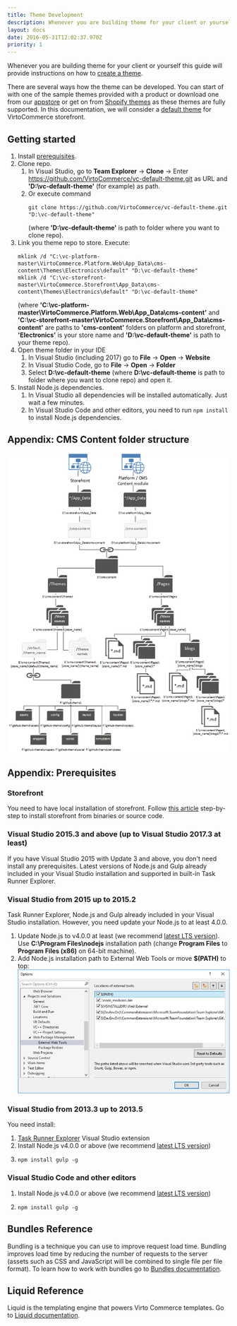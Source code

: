 ```yaml
---
title: Theme Development
description: Whenever you are building theme for your client or yourself this guide will provide instructions on how to create a theme
layout: docs
date: 2016-05-31T12:02:37.970Z
priority: 1
---
```


Whenever you are building theme for your client or yourself this guide will provide instructions on how to <a class="crosslink" href="https://virtocommerce.com/website-design" target="_blank">create a theme</a>.

There are several ways how the theme can be developed. You can start of with one of the sample themes provided with a product or download one from our [appstore](apps) or get on from <a href="https://themes.shopify.com/" rel="nofollow">Shopify themes</a> as these themes are fully supported. In this documentation, we will consider a [default theme](https://github.com/VirtoCommerce/vc-default-theme) for VirtoCommerce storefront.

## Getting started

1. Install [prerequisites](#prerequisites).
2. Clone repo.
    1. In Visual Studio, go to **Team Explorer** → **Clone** → Enter https://github.com/VirtoCommerce/vc-default-theme.git as URL and **'D:\vc-default-theme'** (for example) as path.
    2. Or execute command
        ```
        git clone https://github.com/VirtoCommerce/vc-default-theme.git "D:\vc-default-theme"
        ```
        (where **'D:\vc-default-theme'** is path to folder where you want to clone repo).
3. Link you theme repo to store. Execute:
    ```
    mklink /d "C:\vc-platform-master\VirtoCommerce.Platform.Web\App_Data\cms-content\Themes\Electronics\default" "D:\vc-default-theme"
    mklink /d "C:\vc-storefront-master\VirtoCommerce.Storefront\App_Data\cms-content\Themes\Electronics\default" "D:\vc-default-theme"
    ```
    (where **'C:\vc-platform-master\VirtoCommerce.Platform.Web\App_Data\cms-content'** and **'C:\vc-storefront-master\VirtoCommerce.Storefront\App_Data\cms-content'** are paths to **'cms-content'** folders on platform and storefront, **'Electronics'** is your store name and **'D:\vc-default-theme'** is path to your theme repo).
4. Open theme folder in your IDE
    1. In Visual Studio (including 2017) go to  **File** → **Open** → **Website**
    2. In Visual Studio Code, go to **File** → **Open** → **Folder**
    3. Select **D:\vc-default-theme** (where **D:\vc-default-theme** is path to folder where you want to clone repo) and open it.
5. Install Node.js dependencies.
    1. In Visual Studio all dependencies will be installed automatically. Just wait a few minutes.
    2. In Visual Studio Code and other editors, you need to run
    ```npm install```
    to install Node.js dependencies.

## Appendix: CMS Content folder structure
<a href="../../../assets/images/docs/cms-content-structure.png"><img src="../../../assets/images/docs/cms-content-structure-preview.png" alt="CMS Content folder structure" width="768"></a>

## Appendix: Prerequisites

### Storefront

You need to have local installation of storefront. Follow [this article](docs/vc2devguide/deployment/storefront-deployment/storefront-source-code-getting-started) step-by-step to install storefront from binaries or source code.

### Visual Studio 2015.3 and above (up to Visual Studio 2017.3 at least)

If you have Visual Studio 2015 with Update 3 and above, you don't need install any prerequisites. Latest versions of Node.js and Gulp already included in your Visual Studio installation and supported in built-in Task Runner Explorer.

### Visual Studio from 2015 up to 2015.2

Task Runner Explorer, Node.js and Gulp already included in your Visual Studio installation. However, you need update your Node.js to at least 4.0.0.
1. Update Node.js to v4.0.0 at least (we recommend [latest LTS version](https://nodejs.org/en/)). Use **C:\Program Files\nodejs** installation path (change **Program Files** to **Program Files (x86)** on 64-bit machine).
2. Add Node.js installation path to External Web Tools or move **$(PATH)** to top: ![External Web Tools](../../../assets/images/docs/vs-external-web-tools.png)

### Visual Studio from 2013.3 up to 2013.5

You need install:
1. [Task Runner Explorer](https://marketplace.visualstudio.com/items?itemName=MadsKristensen.TaskRunnerExplorer) Visual Studio extension
2. Install Node.js v4.0.0 or above (we recommend [latest LTS version](https://nodejs.org/en/))
3.
    ```
    npm install gulp -g
    ```

### Visual Studio Code and other editors

1. Install Node.js v4.0.0 or above (we recommend [latest LTS version](https://nodejs.org/en/))
2.
    ```
    npm install gulp -g
    ```

## Bundles Reference

Bundling is a technique you can use to improve request load time. Bundling improves load time by reducing the number of requests to the server (assets such as CSS and JavaScript will be combined to single file per file format). To learn how to work with bundles go to [Bundles documentation](docs/vc2devguide/working-with-storefront/bundles).

## Liquid Reference

Liquid is the templating engine that powers Virto Commerce templates. Go to [Liquid documentation](docs/vc2devguide/working-with-storefront/theme-development/liquid-reference).

